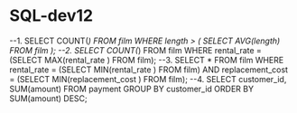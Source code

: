 # SQL-dev12

--1.
SELECT COUNT(*) FROM film WHERE length > ( SELECT AVG(length) FROM film );
--2.
SELECT COUNT(*) FROM film WHERE rental_rate = (SELECT MAX(rental_rate ) FROM film);
--3.
SELECT * FROM film WHERE rental_rate = (SELECT MIN(rental_rate ) FROM film) AND replacement_cost = (SELECT MIN(replacement_cost ) FROM film);
--4.
SELECT customer_id, SUM(amount) FROM payment GROUP BY customer_id ORDER BY SUM(amount) DESC;
